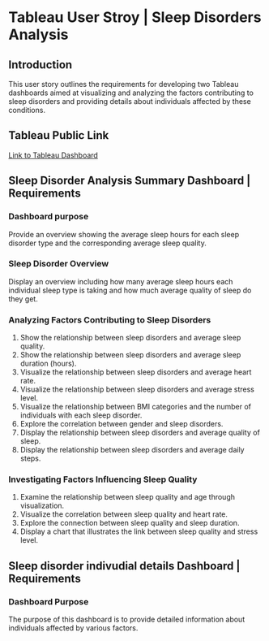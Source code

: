 # Tableau User Stroy | Sleep Disorders Analysis

## Introduction 
<p>This user story outlines the requirements for developing two Tableau dashboards aimed at visualizing and analyzing the factors contributing to sleep disorders and providing details about individuals affected by these conditions.</p>

## Tableau Public Link
<a href="" target="_blank">Link to Tableau Dashboard</a>

## Sleep Disorder Analysis Summary Dashboard | Requirements

### Dashboard purpose
<p>Provide an overview showing the average sleep hours for each sleep disorder type and the corresponding average sleep quality.</p>

### Sleep Disorder Overview
<p>Display an overview including how many average sleep hours each individual sleep type is taking and how much average quality of sleep do they get.</p>

### Analyzing Factors Contributing to Sleep Disorders
<ol>
    <li>Show the relationship between sleep disorders and average sleep quality.</li>
    <li>Show the relationship between sleep disorders and average sleep duration (hours).</li>
    <li>Visualize the relationship between sleep disorders and average heart rate.</li>
    <li>Visualize the relationship between sleep disorders and average stress level.</li>
    <li>Visualize the relationship between BMI categories and the number of individuals with each sleep disorder.</li>
    <li>Explore the correlation between gender and sleep disorders.</li>
    <li>Display the relationship between sleep disorders and average quality of sleep.</li>
    <li>Display the relationship between sleep disorders and average daily steps.</li>
</ol>


### Investigating Factors Influencing Sleep Quality
<ol>
    <li>Examine the relationship between sleep quality and age through visualization.</li>
    <li>Visualize the correlation between sleep quality and heart rate.</li>
    <li>Explore the connection between sleep quality and sleep duration.</li>
    <li>Display a chart that illustrates the link between sleep quality and stress level.</li>
</ol>


## Sleep disorder indivudial details Dashboard | Requirements

### Dashboard Purpose
<p>The purpose of this dashboard is to provide detailed information about individuals affected by various factors.</p>











